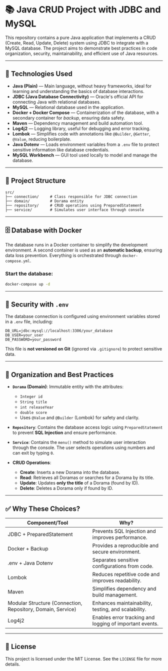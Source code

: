 # 📚 Java CRUD Project with JDBC and MySQL

This repository contains a pure Java application that implements a CRUD (Create, Read, Update, Delete) system using JDBC to integrate with a MySQL database. The project aims to demonstrate best practices in code organization, security, maintainability, and efficient use of Java resources.

---

## 🚀 Technologies Used

- **Java (Plain)** — Main language, without heavy frameworks, ideal for learning and understanding the basics of database interactions.
- **JDBC (Java Database Connectivity)** — Oracle's official API for connecting Java with relational databases.
- **MySQL** — Relational database used in the application.
- **Docker + Docker Compose** — Containerization of the database, with a secondary container for *backup*, ensuring data safety.
- **Maven** — Dependency management and build automation tool.
- **Log4j2** — Logging library, useful for debugging and error tracking.
- **Lombok** — Simplifies code with annotations like `@Builder`, `@Getter`, `@Value`, reducing boilerplate.
- **Java Dotenv** — Loads environment variables from a `.env` file to protect sensitive information like database credentials.
- **MySQL Workbench** — GUI tool used locally to model and manage the database.

---

## 🧱 Project Structure

```
src/
├── connection/     # Class responsible for JDBC connection
├── domain/         # Dorama entity
├── repository/     # CRUD operations using PreparedStatement
├── service/        # Simulates user interface through console
```

---

## 🗄️ Database with Docker

The database runs in a Docker container to simplify the development environment. A second container is used as an **automatic backup**, ensuring data loss prevention. Everything is orchestrated through `docker-compose.yml`.

### Start the database:
```bash
docker-compose up -d
```

---

## 🔐 Security with `.env`

The database connection is configured using environment variables stored in a `.env` file, including:

```env
DB_URL=jdbc:mysql://localhost:3306/your_database
DB_USER=your_user
DB_PASSWORD=your_password
```

This file is **not versioned on Git** (ignored via `.gitignore`) to protect sensitive data.

---

## 🧠 Organization and Best Practices

- **`Dorama` (Domain)**: Immutable entity with the attributes:
    - `Integer id`
    - `String title`
    - `int releaseYear`
    - `double score`
    - Uses `@Value` and `@Builder` (Lombok) for safety and clarity.

- **`Repository`**: Contains the database access logic using `PreparedStatement` to prevent **SQL Injection** and ensure performance.

- **`Service`**: Contains the `menu()` method to simulate user interaction through the console. The user selects operations using numbers and can exit by typing `0`.

- **CRUD Operations**:
    - **Create**: Inserts a new Dorama into the database.
    - **Read**: Retrieves all Doramas or searches for a Dorama by its title.
    - **Update**: Updates **only the title** of a Dorama (found by ID).
    - **Delete**: Deletes a Dorama only if found by ID.

---

## ✅ Why These Choices?

| Component/Tool | Why? |
|----------------|------|
| JDBC + PreparedStatement | Prevents SQL Injection and improves performance. |
| Docker + Backup | Provides a reproducible and secure environment. |
| .env + Java Dotenv | Separates sensitive configurations from code. |
| Lombok | Reduces repetitive code and improves readability. |
| Maven | Simplifies dependency and build management. |
| Modular Structure (Connection, Repository, Domain, Service) | Enhances maintainability, testing, and scalability. |
| Log4j2 | Enables error tracking and logging of important events. |

---

## 🪪 License

This project is licensed under the MIT License. See the `LICENSE` file for more details.